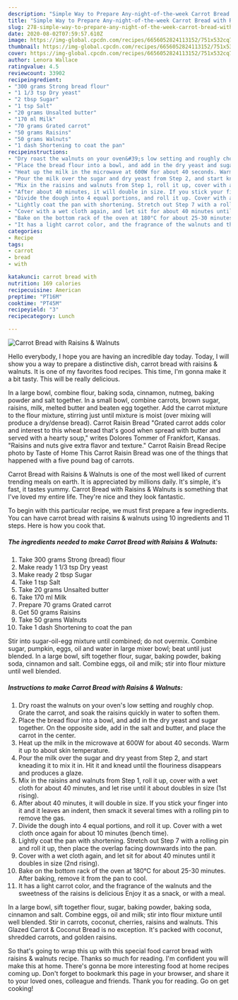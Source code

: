 ```yaml
---
description: "Simple Way to Prepare Any-night-of-the-week Carrot Bread with Raisins &amp;amp; Walnuts"
title: "Simple Way to Prepare Any-night-of-the-week Carrot Bread with Raisins &amp;amp; Walnuts"
slug: 278-simple-way-to-prepare-any-night-of-the-week-carrot-bread-with-raisins-and-amp-walnuts
date: 2020-08-02T07:59:57.610Z
image: https://img-global.cpcdn.com/recipes/6656052824113152/751x532cq70/carrot-bread-with-raisins-walnuts-recipe-main-photo.jpg
thumbnail: https://img-global.cpcdn.com/recipes/6656052824113152/751x532cq70/carrot-bread-with-raisins-walnuts-recipe-main-photo.jpg
cover: https://img-global.cpcdn.com/recipes/6656052824113152/751x532cq70/carrot-bread-with-raisins-walnuts-recipe-main-photo.jpg
author: Lenora Wallace
ratingvalue: 4.5
reviewcount: 33902
recipeingredient:
- "300 grams Strong bread flour"
- "1 1/3 tsp Dry yeast"
- "2 tbsp Sugar"
- "1 tsp Salt"
- "20 grams Unsalted butter"
- "170 ml Milk"
- "70 grams Grated carrot"
- "50 grams Raisins"
- "50 grams Walnuts"
- "1 dash Shortening to coat the pan"
recipeinstructions:
- "Dry roast the walnuts on your oven&#39;s low setting and roughly chop. Grate the carrot, and soak the raisins quickly in water to soften them."
- "Place the bread flour into a bowl, and add in the dry yeast and sugar together. On the opposite side, add in the salt and butter, and place the carrot in the center."
- "Heat up the milk in the microwave at 600W for about 40 seconds. Warm it up to about skin temperature."
- "Pour the milk over the sugar and dry yeast from Step 2, and start kneading it to mix it in. Hit it and knead until the flouriness disappears and produces a glaze."
- "Mix in the raisins and walnuts from Step 1, roll it up, cover with a wet cloth for about 40 minutes, and let rise until it about doubles in size (1st rising)."
- "After about 40 minutes, it will double in size. If you stick your finger into it and it leaves an indent, then smack it several times with a rolling pin to remove the gas."
- "Divide the dough into 4 equal portions, and roll it up. Cover with a wet cloth once again for about 10 minutes (bench time)."
- "Lightly coat the pan with shortening. Stretch out Step 7 with a rolling pin and roll it up, then place the overlap facing downwards into the pan."
- "Cover with a wet cloth again, and let sit for about 40 minutes until it doubles in size (2nd rising)."
- "Bake on the bottom rack of the oven at 180°C for about 25-30 minutes. After baking, remove it from the pan to cool."
- "It has a light carrot color, and the fragrance of the walnuts and the sweetness of the raisins is delicious Enjoy it as a snack, or with a meal."
categories:
- Recipe
tags:
- carrot
- bread
- with

katakunci: carrot bread with 
nutrition: 169 calories
recipecuisine: American
preptime: "PT16M"
cooktime: "PT45M"
recipeyield: "3"
recipecategory: Lunch

---
```



![Carrot Bread with Raisins &amp; Walnuts](https://img-global.cpcdn.com/recipes/6656052824113152/751x532cq70/carrot-bread-with-raisins-walnuts-recipe-main-photo.jpg)

Hello everybody, I hope you are having an incredible day today. Today, I will show you a way to prepare a distinctive dish, carrot bread with raisins &amp; walnuts. It is one of my favorites food recipes. This time, I'm gonna make it a bit tasty. This will be really delicious.

In a large bowl, combine flour, baking soda, cinnamon, nutmeg, baking powder and salt together. In a small bowl, combine carrots, brown sugar, raisins, milk, melted butter and beaten egg together. Add the carrot mixture to the flour mixture, stirring just until mixture is moist (over mixing will produce a dry/dense bread). Carrot Raisin Bread &#34;Grated carrot adds color and interest to this wheat bread that&#39;s good when spread with butter and served with a hearty soup,&#34; writes Dolores Tommer of Frankfort, Kansas. &#34;Raisins and nuts give extra flavor and texture.&#34; Carrot Raisin Bread Recipe photo by Taste of Home This Carrot Raisin Bread was one of the things that happened with a five pound bag of carrots.

Carrot Bread with Raisins &amp; Walnuts is one of the most well liked of current trending meals on earth. It is appreciated by millions daily. It's simple, it's fast, it tastes yummy. Carrot Bread with Raisins &amp; Walnuts is something that I've loved my entire life. They're nice and they look fantastic.


To begin with this particular recipe, we must first prepare a few ingredients. You can have carrot bread with raisins &amp; walnuts using 10 ingredients and 11 steps. Here is how you cook that.

<!--inarticleads1-->

##### The ingredients needed to make Carrot Bread with Raisins &amp; Walnuts:

1. Take 300 grams Strong (bread) flour
1. Make ready 1 1/3 tsp Dry yeast
1. Make ready 2 tbsp Sugar
1. Take 1 tsp Salt
1. Take 20 grams Unsalted butter
1. Take 170 ml Milk
1. Prepare 70 grams Grated carrot
1. Get 50 grams Raisins
1. Take 50 grams Walnuts
1. Take 1 dash Shortening to coat the pan


Stir into sugar-oil-egg mixture until combined; do not overmix. Combine sugar, pumpkin, eggs, oil and water in large mixer bowl; beat until just blended. In a large bowl, sift together flour, sugar, baking powder, baking soda, cinnamon and salt. Combine eggs, oil and milk; stir into flour mixture until well blended. 

<!--inarticleads2-->

##### Instructions to make Carrot Bread with Raisins &amp; Walnuts:

1. Dry roast the walnuts on your oven&#39;s low setting and roughly chop. Grate the carrot, and soak the raisins quickly in water to soften them.
1. Place the bread flour into a bowl, and add in the dry yeast and sugar together. On the opposite side, add in the salt and butter, and place the carrot in the center.
1. Heat up the milk in the microwave at 600W for about 40 seconds. Warm it up to about skin temperature.
1. Pour the milk over the sugar and dry yeast from Step 2, and start kneading it to mix it in. Hit it and knead until the flouriness disappears and produces a glaze.
1. Mix in the raisins and walnuts from Step 1, roll it up, cover with a wet cloth for about 40 minutes, and let rise until it about doubles in size (1st rising).
1. After about 40 minutes, it will double in size. If you stick your finger into it and it leaves an indent, then smack it several times with a rolling pin to remove the gas.
1. Divide the dough into 4 equal portions, and roll it up. Cover with a wet cloth once again for about 10 minutes (bench time).
1. Lightly coat the pan with shortening. Stretch out Step 7 with a rolling pin and roll it up, then place the overlap facing downwards into the pan.
1. Cover with a wet cloth again, and let sit for about 40 minutes until it doubles in size (2nd rising).
1. Bake on the bottom rack of the oven at 180°C for about 25-30 minutes. After baking, remove it from the pan to cool.
1. It has a light carrot color, and the fragrance of the walnuts and the sweetness of the raisins is delicious Enjoy it as a snack, or with a meal.


In a large bowl, sift together flour, sugar, baking powder, baking soda, cinnamon and salt. Combine eggs, oil and milk; stir into flour mixture until well blended. Stir in carrots, coconut, cherries, raisins and walnuts. This Glazed Carrot &amp; Coconut Bread is no exception. It&#39;s packed with coconut, shredded carrots, and golden raisins. 

So that's going to wrap this up with this special food carrot bread with raisins &amp; walnuts recipe. Thanks so much for reading. I'm confident you will make this at home. There's gonna be more interesting food at home recipes coming up. Don't forget to bookmark this page in your browser, and share it to your loved ones, colleague and friends. Thank you for reading. Go on get cooking!
